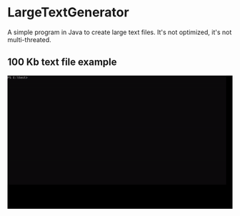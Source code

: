 # LargeTextGenerator

A simple program in Java to create large text files.
It's not optimized, it's not multi-threated.

## 100 Kb text file example
![100Kb example](assets/100kb.gif)